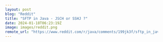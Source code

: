 ```yaml
---
layout: post
blog: "Reddit"
title: "SFTP in Java - JSCH or SSHJ ?"
date: 2024-01-18T06:23:19Z
image: images/reddit.png
remote_url: "https://www.reddit.com/r/java/comments/199jk3f/sftp_in_java_jsch_or_sshj/"
---
```

